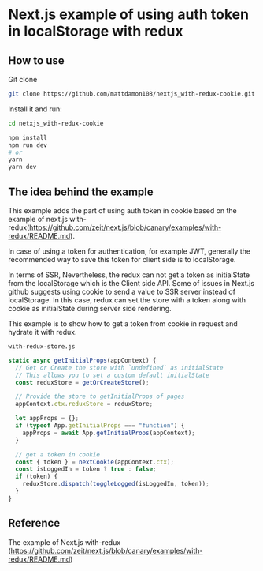 # Next.js example of using auth token in localStorage with redux

## How to use

Git clone

```bash
git clone https://github.com/mattdamon108/nextjs_with-redux-cookie.git
```

Install it and run:

```bash
cd netxjs_with-redux-cookie

npm install
npm run dev
# or
yarn
yarn dev
```

## The idea behind the example

This example adds the part of using auth token in cookie based on the example of next.js with-redux(https://github.com/zeit/next.js/blob/canary/examples/with-redux/README.md).

In case of using a token for authentication, for example JWT, generally the recommended way to save this token for client side is to localStorage.

In terms of SSR, Nevertheless, the redux can not get a token as initialState from the localStorage which is the Client side API. Some of issues in Next.js github suggests using cookie to send a value to SSR server instead of localStorage. In this case, redux can set the store with a token along with cookie as initialState during server side rendering.

This example is to show how to get a token from cookie in request and hydrate it with redux.

`with-redux-store.js`

```javascript
static async getInitialProps(appContext) {
  // Get or Create the store with `undefined` as initialState
  // This allows you to set a custom default initialState
  const reduxStore = getOrCreateStore();

  // Provide the store to getInitialProps of pages
  appContext.ctx.reduxStore = reduxStore;

  let appProps = {};
  if (typeof App.getInitialProps === "function") {
    appProps = await App.getInitialProps(appContext);
  }

  // get a token in cookie
  const { token } = nextCookie(appContext.ctx);
  const isLoggedIn = token ? true : false;
  if (token) {
    reduxStore.dispatch(toggleLogged(isLoggedIn, token));
  }
}
```

## Reference

The example of Next.js with-redux
(https://github.com/zeit/next.js/blob/canary/examples/with-redux/README.md)
